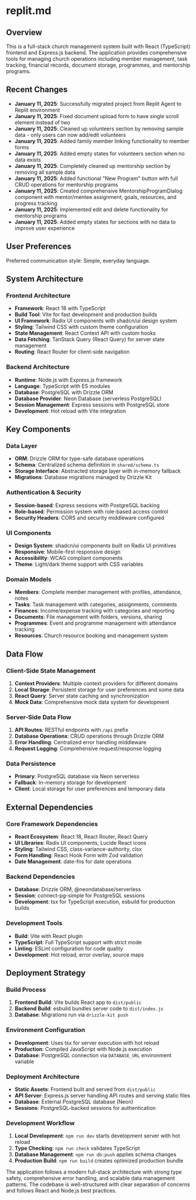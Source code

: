 # replit.md

## Overview

This is a full-stack church management system built with React (TypeScript) frontend and Express.js backend. The application provides comprehensive tools for managing church operations including member management, task tracking, financial records, document storage, programmes, and mentorship programs.

## Recent Changes

- **January 11, 2025**: Successfully migrated project from Replit Agent to Replit environment
- **January 11, 2025**: Fixed document upload form to have single scroll element instead of two
- **January 11, 2025**: Cleaned up volunteers section by removing sample data - only users can now add/edit volunteers
- **January 11, 2025**: Added family member linking functionality to member forms
- **January 11, 2025**: Added empty states for volunteers section when no data exists
- **January 11, 2025**: Completely cleaned up mentorship section by removing all sample data
- **January 11, 2025**: Added functional "New Program" button with full CRUD operations for mentorship programs
- **January 11, 2025**: Created comprehensive MentorshipProgramDialog component with mentor/mentee assignment, goals, resources, and progress tracking
- **January 11, 2025**: Implemented edit and delete functionality for mentorship programs
- **January 11, 2025**: Added empty states for sections with no data to improve user experience

## User Preferences

Preferred communication style: Simple, everyday language.

## System Architecture

### Frontend Architecture
- **Framework**: React 18 with TypeScript
- **Build Tool**: Vite for fast development and production builds
- **UI Framework**: Radix UI components with shadcn/ui design system
- **Styling**: Tailwind CSS with custom theme configuration
- **State Management**: React Context API with custom hooks
- **Data Fetching**: TanStack Query (React Query) for server state management
- **Routing**: React Router for client-side navigation

### Backend Architecture
- **Runtime**: Node.js with Express.js framework
- **Language**: TypeScript with ES modules
- **Database**: PostgreSQL with Drizzle ORM
- **Database Provider**: Neon Database (serverless PostgreSQL)
- **Session Management**: Express sessions with PostgreSQL store
- **Development**: Hot reload with Vite integration

## Key Components

### Data Layer
- **ORM**: Drizzle ORM for type-safe database operations
- **Schema**: Centralized schema definition in `shared/schema.ts`
- **Storage Interface**: Abstracted storage layer with in-memory fallback
- **Migrations**: Database migrations managed by Drizzle Kit

### Authentication & Security
- **Session-based**: Express sessions with PostgreSQL backing
- **Role-based**: Permission system with role-based access control
- **Security Headers**: CORS and security middleware configured

### UI Components
- **Design System**: shadcn/ui components built on Radix UI primitives
- **Responsive**: Mobile-first responsive design
- **Accessibility**: WCAG compliant components
- **Theme**: Light/dark theme support with CSS variables

### Domain Models
- **Members**: Complete member management with profiles, attendance, notes
- **Tasks**: Task management with categories, assignments, comments
- **Finances**: Income/expense tracking with categories and reporting
- **Documents**: File management with folders, versions, sharing
- **Programmes**: Event and programme management with attendance tracking
- **Resources**: Church resource booking and management system

## Data Flow

### Client-Side State Management
1. **Context Providers**: Multiple context providers for different domains
2. **Local Storage**: Persistent storage for user preferences and some data
3. **React Query**: Server state caching and synchronization
4. **Mock Data**: Comprehensive mock data system for development

### Server-Side Data Flow
1. **API Routes**: RESTful endpoints with `/api` prefix
2. **Database Operations**: CRUD operations through Drizzle ORM
3. **Error Handling**: Centralized error handling middleware
4. **Request Logging**: Comprehensive request/response logging

### Data Persistence
- **Primary**: PostgreSQL database via Neon serverless
- **Fallback**: In-memory storage for development
- **Client**: Local storage for user preferences and temporary data

## External Dependencies

### Core Framework Dependencies
- **React Ecosystem**: React 18, React Router, React Query
- **UI Libraries**: Radix UI components, Lucide React icons
- **Styling**: Tailwind CSS, class-variance-authority, clsx
- **Form Handling**: React Hook Form with Zod validation
- **Date Management**: date-fns for date operations

### Backend Dependencies
- **Database**: Drizzle ORM, @neondatabase/serverless
- **Session**: connect-pg-simple for PostgreSQL sessions
- **Development**: tsx for TypeScript execution, esbuild for production builds

### Development Tools
- **Build**: Vite with React plugin
- **TypeScript**: Full TypeScript support with strict mode
- **Linting**: ESLint configuration for code quality
- **Development**: Hot reload, error overlay, source maps

## Deployment Strategy

### Build Process
1. **Frontend Build**: Vite builds React app to `dist/public`
2. **Backend Build**: esbuild bundles server code to `dist/index.js`
3. **Database**: Migrations run via `drizzle-kit push`

### Environment Configuration
- **Development**: Uses tsx for server execution with hot reload
- **Production**: Compiled JavaScript with Node.js execution
- **Database**: PostgreSQL connection via `DATABASE_URL` environment variable

### Deployment Architecture
- **Static Assets**: Frontend built and served from `dist/public`
- **API Server**: Express.js server handling API routes and serving static files
- **Database**: External PostgreSQL database (Neon)
- **Sessions**: PostgreSQL-backed sessions for authentication

### Development Workflow
1. **Local Development**: `npm run dev` starts development server with hot reload
2. **Type Checking**: `npm run check` validates TypeScript
3. **Database Management**: `npm run db:push` applies schema changes
4. **Production Build**: `npm run build` creates optimized production bundle

The application follows a modern full-stack architecture with strong type safety, comprehensive error handling, and scalable data management patterns. The codebase is well-structured with clear separation of concerns and follows React and Node.js best practices.